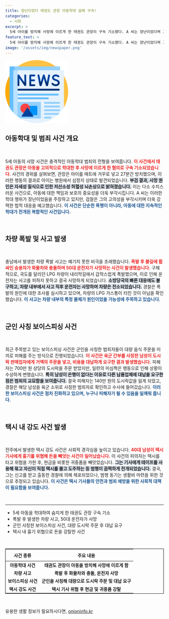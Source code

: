 ```yaml
---
title: 장난이었다 태권도 관장 아동학대 살해 구속!
categories:
  - 사회
excerpt: >
  5세 아이를 방치해 사망에 이르게 한 태권도 관장이 구속 기소됐다. A 씨는 장난이었다며 고의성을 부인했지만, CCTV 증거가 결정적이었다. 의혹의 소용돌이에 휘말린 그 결과는?
feature_text: >
  5세 아이를 방치해 사망에 이르게 한 태권도 관장이 구속 기소됐다. A 씨는 장난이었다며 고의성을 부인했지만, CCTV 증거가 결정적이었다. 의혹의 소용돌이에 휘말린 그 결과는?
image: '/assets/img/newspaper.png'
---
```


<p><img src="/assets/img/newspaper.png" alt="kimp 속보" /></p>

<h2 data-ke-size="size26">아동학대 및 범죄 사건 개요</h2>

<p data-ke-size="size16">&nbsp;</p>

<p>5세 아동의 사망 사건은 충격적인 아동학대 범죄의 전형을 보여줍니다. <b><span style="color: #ee2323;">이 사건에서 태권도 관장은 아동을 고의적으로 학대한 후 사망에 이르게 한 혐의로 구속 기소되었습니다.</span></b> 사건의 경위를 살펴보면, 관장은 아이를 매트에 거꾸로 넣고 27분간 방치했으며, 이러한 행동의 결과로 아이는 병원에서 심정지 상태로 발견되었습니다. <b><span style="background-color: #21538527;">부검 결과, 사망 원인은 자세성 질식으로 인한 저산소성 허혈성 뇌손상으로 밝혀졌습니다.</span></b> 이는 다소 수치스러운 사건으로, 아동에 대한 책임과 보호의 중요성을 더욱 부각시킵니다. A 씨는 이러한 학대 행위가 장난이었음을 주장하고 있지만, 검찰은 그의 고의성을 부각시키며 더욱 강력한 법적 대응을 예고했습니다. <b><span style="color: #1a5490;">이 사건은 단순한 폭행이 아니라, 아동에 대한 지속적인 학대가 전개된 복합적인 사건입니다.</span></b></p>

<p data-ke-size="size16">&nbsp;</p>

<h2 data-ke-size="size26">차량 폭발 및 사고 발생</h2>

<p data-ke-size="size16">&nbsp;</p>

<p>충남에서 발생한 차량 폭발 사고는 예기치 못한 비극을 초래했습니다. <b><span style="color: #ee2323;">폭발 후 불길에 휩싸인 승용차가 화물차와 충돌하며 50대 운전자가 사망하는 사건이 발생했습니다.</span></b> 구체적으로, 국도를 달리던 LPG 차량이 내리막길에서 갑작스럽게 폭발했으며, 이로 인해 운전자는 사고를 피하지 못하고 결국 사망하게 되었습니다. <b><span style="background-color: #21538527;">소방당국의 빠른 대응에도 불구하고, 차량 내부에서 사고 직후 운전자는 사망하며 차량은 전소되었습니다.</span></b> 경찰은 폭발의 원인에 대한 조사를 실시하고 있으며, 차량의 LPG 가스통이 터진 것이 아님을 확인했습니다. <b><span style="color: #1a5490;">이 사고는 차량 내부의 특정 물체가 원인이었을 가능성에 주목하고 있습니다.</span></b></p>

<p data-ke-size="size16">&nbsp;</p>

<h2 data-ke-size="size26">군인 사칭 보이스피싱 사건</h2>

<p data-ke-size="size16">&nbsp;</p>

<p>최근 주목받고 있는 보이스피싱 사건은 군인을 사칭한 범죄자들이 대량 음식 주문을 미끼로 피해를 주는 방식으로 진행되었습니다. <b><span style="color: #ee2323;">이 사건은 육군 간부를 사칭한 남성이 도시락 판매업자에게 거액의 주문을 넣고, 비용을 대납하게 요구한 결과 발생했습니다.</span></b> 피해자는 700만 원 상당의 도시락을 주문 받았지만, 일련의 미심쩍은 행동으로 인해 상황이 수상하게 변했습니다. <b><span style="background-color: #21538527;">특히 남성이 은행이 없다는 이유로 다른 납품업체에 대납을 요구한 점은 범죄의 교묘함을 보여줍니다.</span></b> 결국 피해자는 140만 원의 도시락값을 잃게 되었고, 경찰은 해당 남성을 육군 소위로 사칭한 범죄자로 확인하고 수사에 들어갔습니다. <b><span style="color: #1a5490;">이러한 보이스피싱 사건은 점차 진화하고 있으며, 누구나 피해자가 될 수 있음을 일깨워 줍니다.</span></b></p>

<p data-ke-size="size16">&nbsp;</p>

<h2 data-ke-size="size26">택시 내 강도 사건 발생</h2>

<p data-ke-size="size16">&nbsp;</p>

<p>전주에서 발생한 택시 강도 사건은 사회적 경각심을 높이고 있습니다. <b><span style="color: #ee2323;">40대 남성이 택시 기사에게 흉기를 위협해 돈을 빼앗는 사건이 일어났습니다.</span></b> 이 사건의 피의자는 택시를 타고 위협을 가한 후, 현금을 비롯한 귀중품을 빼앗았습니다. <b><span style="background-color: #21538527;">그는 기사에게 테이프를 사용해 묶고 자신이 직접 택시를 몰고 도주하는 등 범행이 끔찍하게 전개되었습니다.</span></b> 결국, 그는 신고를 받고 출동한 경찰에 의해 체포되었으나, 범행 동기는 생활비 마련을 위한 것으로 추정되고 있습니다. <b><span style="color: #1a5490;">이 사건은 택시 기사들의 안전과 범죄 예방을 위한 사회적 대책이 필요함을 보여줍니다.</span></b></p>

<p data-ke-size="size16">&nbsp;</p>

<hr>

<ul>
    <li>5세 아동을 학대하여 숨지게 한 태권도 관장 구속 기소</li>
    <li>폭발 후 발생한 차량 사고, 50대 운전자가 사망</li>
    <li>군인 사칭한 보이스피싱 사건, 대량 도시락 주문 후 대납 요구</li>
    <li>택시 내 흉기 위협으로 돈을 강탈한 사건</li>
</ul>

<p data-ke-size="size16">&nbsp;</p>

<table style="width: 100%; border-collapse: collapse; border: 1px solid #000;">
  <thead>
    <tr>
      <th style="text-align: center; height: 30px;"><b>사건 종류</b></th>
      <th style="text-align: center; height: 30px;"><b>주요 내용</b></th>
    </tr>
  </thead>
  <tbody>
    <tr>
      <td style="text-align: center; height: 17px;"><b>아동학대 사건</b></td>
      <td style="text-align: center; height: 17px;"><b>태권도 관장이 아동을 방치해 사망에 이르게 함</b></td>
    </tr>
    <tr>
      <td style="text-align: center; height: 17px;"><b>차량 사고</b></td>
      <td style="text-align: center; height: 17px;"><b>폭발 후 화물차와 충돌, 운전자 사망</b></td>
    </tr>
    <tr>
      <td style="text-align: center; height: 17px;"><b>보이스피싱 사건</b></td>
      <td style="text-align: center; height: 17px;"><b>군인을 사칭해 대량으로 도시락 주문 및 대납 요구</b></td>
    </tr>
    <tr>
      <td style="text-align: center; height: 17px;"><b>택시 강도 사건</b></td>
      <td style="text-align: center; height: 17px;"><b>택시 기사 위협 후 현금 및 귀중품 강탈</b></td>
    </tr>
  </tbody>
</table> 

<p data-ke-size="size16">&nbsp;</p>
유용한 생활 정보가 필요하시다면, <a href="https://onioninfo.kr" rel="dofollow">onioninfo.kr</a>


